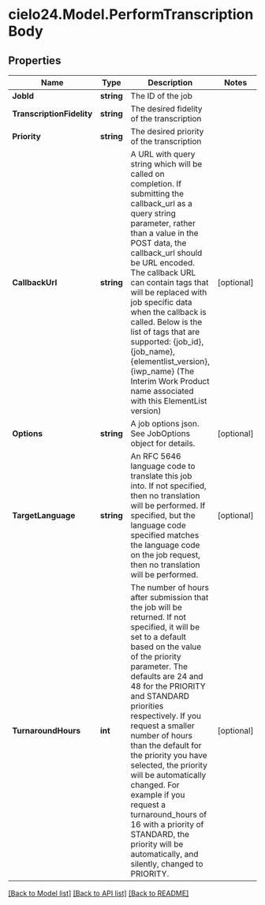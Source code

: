 # cielo24.Model.PerformTranscriptionBody

## Properties

Name | Type | Description | Notes
------------ | ------------- | ------------- | -------------
**JobId** | **string** | The ID of the job | 
**TranscriptionFidelity** | **string** | The desired fidelity of the transcription | 
**Priority** | **string** | The desired priority of the transcription | 
**CallbackUrl** | **string** | A URL with query string which will be called on completion. If submitting the callback_url as a query string parameter, rather than a value in the POST data, the callback_url should be URL encoded. The callback URL can contain tags that will be replaced with job specific data when the callback is called. Below is the list of tags that are supported: {job_id}, {job_name}, {elementlist_version}, {iwp_name} (The Interim Work Product name associated with this ElementList version) | [optional] 
**Options** | **string** | A job options json. See JobOptions object for details. | [optional] 
**TargetLanguage** | **string** | An RFC 5646 language code to translate this job into. If not specified, then no translation will be performed. If specified, but the language code specified matches the language code on the job request, then no translation will be performed. | [optional] 
**TurnaroundHours** | **int** | The number of hours after submission that the job will be returned. If not specified, it will be set to a default based on the value of the priority parameter. The defaults are 24 and 48 for the PRIORITY and STANDARD priorities respectively. If you request a smaller number of hours than the default for the priority you have selected, the priority will be automatically changed. For example if you request a turnaround_hours of 16 with a priority of STANDARD, the priority will be automatically, and silently, changed to PRIORITY. | [optional] 

[[Back to Model list]](../README.md#documentation-for-models) [[Back to API list]](../README.md#documentation-for-api-endpoints) [[Back to README]](../README.md)

